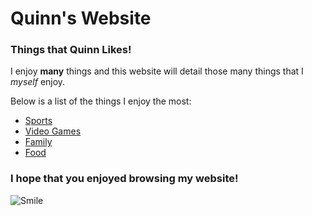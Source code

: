 # Quinn's Website
### Things that Quinn Likes!
I enjoy **many** things and this website will detail those many things that I *myself* enjoy.  

Below is a list of the things I enjoy the most:
- [Sports](Page2)
- [Video Games]()
- [Family]()
- [Food]()

### I hope that you enjoyed browsing my website!
![Smile](https://images.pexels.com/photos/736842/pexels-photo-736842.jpeg?auto=compress&cs=tinysrgb&w=600)
